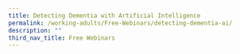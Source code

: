 ```yaml
---
title: Detecting Dementia with Artificial Intelligence
permalink: /working-adults/Free-Webinars/detecting-dementia-ai/
description: ""
third_nav_title: Free Webinars
---
```

